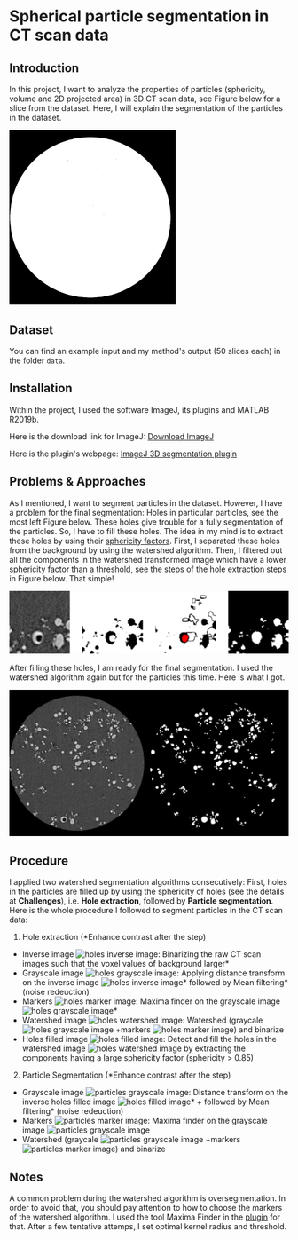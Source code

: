 # Spherical particle segmentation in CT scan data

## Introduction
In this project, I want to analyze the properties of particles (sphericity, volume and 2D projected area) in 3D CT scan data, see Figure below for a slice from the dataset. Here, I will explain the segmentation of the particles in the dataset.

<img src="figures/slice_0.png" width="300">

## Dataset
You can find an example input and my method's output (50 slices each) in the folder `data`.

## Installation
Within the project, I used the software ImageJ, its plugins and MATLAB R2019b. 

Here is the download link for ImageJ: [Download ImageJ](https://imagej.net/Downloads)

Here is the plugin's webpage: [ImageJ 3D segmentation plugin](https://imagejdocu.tudor.lu/plugin/segmentation/3d_spots_segmentation/start#d_segmentation)

## Problems & Approaches

As I mentioned, I want to segment particles in the dataset. However, I have a problem for the final segmentation: Holes in particular particles, see the most left Figure below. These holes give trouble for a fully segmentation of the particles. So, I have to fill these holes. The idea in my mind is to extract these holes by using their [sphericity factors](https://en.wikipedia.org/wiki/Sphericity). First, I separated these holes from the background by using the watershed algorithm. Then, I filtered out all the components in the watershed transformed image which have a lower sphericity factor than a threshold, see the steps of the hole extraction steps in Figure below. That simple!

<img src="figures/holes_steps.png" width="800">

After filling these holes, I am ready for the final segmentation. I used the watershed algorithm again but for the particles this time. Here is what I got.

<img src="figures/final_segmentation.png" width="600">

## Procedure
I applied two watershed segmentation algorithms consecutively: First, holes in the particles are filled up by using the sphericity of holes (see the details at **Challenges**), i.e. **Hole extraction**, followed by **Particle segmentation**. Here is the whole procedure I followed to segment particles in the CT scan data:

1. Hole extraction (*Enhance contrast after the step)
- Inverse image <img src="https://latex.codecogs.com/svg.latex?\Large&space;I_i" title="holes inverse image" />: Binarizing the raw CT scan images such that the voxel values of background larger*
- Grayscale image <img src="https://latex.codecogs.com/svg.latex?\Large&space;I_g" title="holes grayscale image" />: Applying distance transform on the inverse image <img src="https://latex.codecogs.com/svg.latex?\Large&space;I_i" title="holes inverse image" />* followed by Mean filtering* (noise redeuction)
- Markers <img src="https://latex.codecogs.com/svg.latex?\Large&space;I_m" title="holes marker image" />: Maxima finder on the grayscale image <img src="https://latex.codecogs.com/svg.latex?\Large&space;I_g" title="holes grayscale image" />*
- Watershed image <img src="https://latex.codecogs.com/svg.latex?\Large&space;I_w" title="holes watershed image" />: Watershed (graycale <img src="https://latex.codecogs.com/svg.latex?\Large&space;I_g" title="holes grayscale image" /> +markers <img src="https://latex.codecogs.com/svg.latex?\Large&space;I_m" title="holes marker image" />) and binarize
- Holes filled image <img src="https://latex.codecogs.com/svg.latex?\Large&space;I_h" title="holes filled image" />: Detect and fill the holes in the watershed image <img src="https://latex.codecogs.com/svg.latex?\Large&space;I_w" title="holes watershed image" /> by extracting the components having a large sphericity factor (sphericity > 0.85)

2. Particle Segmentation (*Enhance contrast after the step)
- Grayscale image <img src="https://latex.codecogs.com/svg.latex?\Large&space;I_r" title="particles grayscale image" />: Distance transform on the inverse holes filled image <img src="https://latex.codecogs.com/svg.latex?\Large&space;I_h" title="holes filled image" />* + followed by Mean filtering* (noise redeuction)
- Markers <img src="https://latex.codecogs.com/svg.latex?\Large&space;I_a" title="particles marker image" />: Maxima finder on the grayscale image <img src="https://latex.codecogs.com/svg.latex?\Large&space;I_r" title="particles grayscale image" />
- Watershed (graycale <img src="https://latex.codecogs.com/svg.latex?\Large&space;I_r" title="particles grayscale image" /> +markers <img src="https://latex.codecogs.com/svg.latex?\Large&space;I_a" title="particles marker image" />) and binarize

## Notes
A common problem during the watershed algorithm is oversegmentation. In order to avoid that, you should pay attention to how to choose the markers of the watershed algorithm. I used the tool Maxima Finder in the [plugin](https://imagejdocu.tudor.lu/plugin/segmentation/3d_spots_segmentation) for that. After a few tentative attemps, I set optimal kernel radius and threshold.
